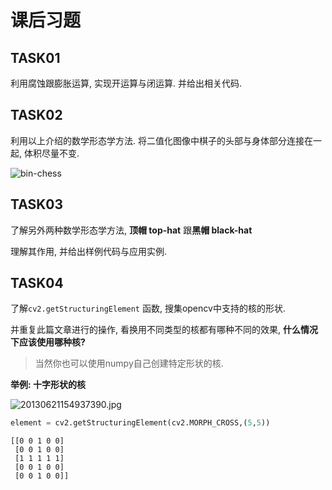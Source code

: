 # 课后习题


## TASK01

利用腐蚀跟膨胀运算, 实现开运算与闭运算. 并给出相关代码.



## TASK02

利用以上介绍的数学形态学方法. 将二值化图像中棋子的头部与身体部分连接在一起, 体积尽量不变.

![bin-chess](./image/bin-chess.png)



## TASK03

了解另外两种数学形态学方法, **顶帽 top-hat** 跟**黑帽 black-hat**

理解其作用, 并给出样例代码与应用实例.



## TASK04

了解`cv2.getStructuringElement` 函数, 搜集opencv中支持的核的形状.

并重复此篇文章进行的操作, 看换用不同类型的核都有哪种不同的效果, **什么情况下应该使用哪种核?**

> 当然你也可以使用numpy自己创建特定形状的核.



**举例: 十字形状的核**

![20130621154937390.jpg](./image/20130621154937390.jpg)



```python
element = cv2.getStructuringElement(cv2.MORPH_CROSS,(5,5))  
```

```
[[0 0 1 0 0]  
 [0 0 1 0 0]  
 [1 1 1 1 1]  
 [0 0 1 0 0]  
 [0 0 1 0 0]]  
```
